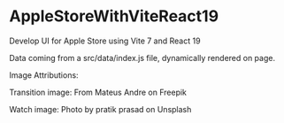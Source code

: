 # AppleStoreWithViteReact19
Develop UI for Apple Store using Vite 7 and React 19

Data coming from a src/data/index.js file, dynamically rendered on page. 

Image Attributions:

Transition image: From Mateus Andre on Freepik

Watch image: Photo by pratik prasad on Unsplash

      
